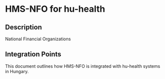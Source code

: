 # HMS-NFO for hu-health

## Description

National Financial Organizations

## Integration Points

This document outlines how HMS-NFO is integrated with hu-health systems in Hungary.
